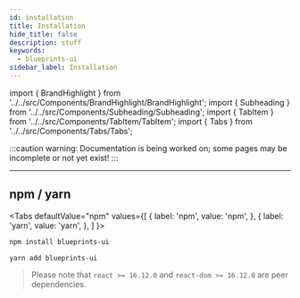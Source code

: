 ```yaml
---
id: installation
title: Installation
hide_title: false
description: stuff
keywords:
  - blueprints-ui
sidebar_label: Installation
---
```


import { BrandHighlight } from '../../src/Components/BrandHighlight/BrandHighlight';
import { Subheading } from '../../src/Components/Subheading/Subheading';
import { TabItem } from '../../src/Components/TabItem/TabItem';
import { Tabs } from '../../src/Components/Tabs/Tabs';

:::caution warning:
Documentation is being worked on; some pages may be incomplete or not yet exist!
:::

---

## npm / yarn
<Subheading text="Follow these instructions to install &amp; save in your package.json" />

<Tabs
  defaultValue="npm"
  values={[
    { label: 'npm', value: 'npm', },
    { label: 'yarn', value: 'yarn', },
  ]
}>
<TabItem value="npm">

```bash
npm install blueprints-ui
```

</TabItem>
<TabItem value="yarn">

```bash
yarn add blueprints-ui
```

</TabItem>
</Tabs>

> Please note that `react >= 16.12.0` and `react-dom >= 16.12.0` are peer dependencies.

